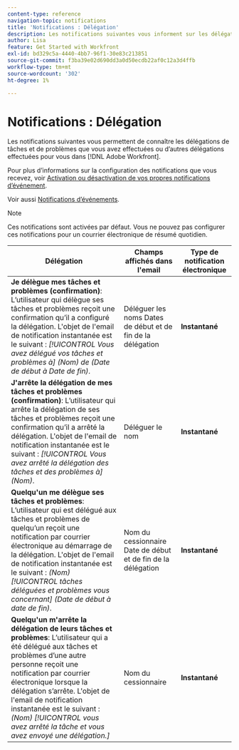 ```yaml
---
content-type: reference
navigation-topic: notifications
title: 'Notifications : Délégation'
description: Les notifications suivantes vous informent sur les délégations de tâche et de problème que vous avez effectuées ou d’autres délégations effectuées pour vous dans Adobe Workfront.
author: Lisa
feature: Get Started with Workfront
exl-id: bd329c5a-4440-4bb7-96f1-30e83c213851
source-git-commit: f3ba39e02d690dd3a0d50ecdb22af0c12a3d4ffb
workflow-type: tm+mt
source-wordcount: '302'
ht-degree: 1%

---
```


# Notifications : Délégation

Les notifications suivantes vous permettent de connaître les délégations de tâches et de problèmes que vous avez effectuées ou d’autres délégations effectuées pour vous dans [!DNL Adobe Workfront].

Pour plus d’informations sur la configuration des notifications que vous recevez, voir [Activation ou désactivation de vos propres notifications d’événement](activate-or-deactivate-your-own-event-notifications.md).

Voir aussi [Notifications d’événements](event-notifications.md).

>[!NOTE]
>
>Ces notifications sont activées par défaut. Vous ne pouvez pas configurer ces notifications pour un courrier électronique de résumé quotidien.

| Délégation | Champs affichés dans l&#39;email | Type de notification électronique |
|------------------------------------------------------------------------------------------------------------------------------------------------------------------------------------------------------------------------------------------------------------------------------------------------|-----------------------------------------------------|----------------------------|
| **Je délègue mes tâches et problèmes (confirmation)**: L’utilisateur qui délègue ses tâches et problèmes reçoit une confirmation qu’il a configuré la délégation. L&#39;objet de l&#39;email de notification instantanée est le suivant : *[!UICONTROL Vous avez délégué vos tâches et problèmes à] (Nom) de (Date de début à Date de fin)*. | Déléguer les noms Dates de début et de fin de la délégation | **Instantané** |
| **J&#39;arrête la délégation de mes tâches et problèmes (confirmation)**: L’utilisateur qui arrête la délégation de ses tâches et problèmes reçoit une confirmation qu’il a arrêté la délégation. L&#39;objet de l&#39;email de notification instantanée est le suivant : *[!UICONTROL Vous avez arrêté la délégation des tâches et des problèmes à] (Nom)*. | Déléguer le nom | **Instantané** |
| **Quelqu&#39;un me délègue ses tâches et problèmes**: L’utilisateur qui est délégué aux tâches et problèmes de quelqu’un reçoit une notification par courrier électronique au démarrage de la délégation. L&#39;objet de l&#39;email de notification instantanée est le suivant : *(Nom) [!UICONTROL tâches déléguées et problèmes vous concernant] (Date de début à date de fin)*. | Nom du cessionnaire Date de début et de fin de la délégation | **Instantané** |
| **Quelqu&#39;un m&#39;arrête la délégation de leurs tâches et problèmes**: L’utilisateur qui a été délégué aux tâches et problèmes d’une autre personne reçoit une notification par courrier électronique lorsque la délégation s’arrête. L&#39;objet de l&#39;email de notification instantanée est le suivant : *(Nom) [!UICONTROL vous avez arrêté la tâche et vous avez envoyé une délégation.]* | Nom du cessionnaire | **Instantané** |
